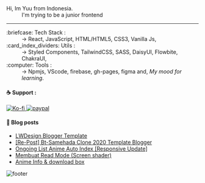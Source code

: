 <dl>
  <dt>Hi, Im Yuu from Indonesia.</dt>
  <dd>I'm trying to be a junior frontend</dd>
</dl>

---

<dl>
  <dt>:briefcase: Tech Stack :</dt>
  <dd>-> React, JavaScript, HTML/HTML5, CSS3, Vanilla Js,</dd>

  <dt>:card_index_dividers: Utils :</dt>
  <dd>-> Styled Components, TailwindCSS, SASS, DaisyUI, Flowbite, ChakraUI,</dd>
  
  <dt>:computer: Tools :</dt>
  <dd>-> Npmjs, VScode, firebase, gh-pages, figma and, <em>My mood for learning</em>.</dd>
</dl>


#### :coffee: Support :

<a href="https://ko-fi.com/idyuu">
  <img src="https://img.shields.io/badge/Ko--fi-F16061?style=for-the-badge&logo=ko-fi&logoColor=white" alt="Ko-fi"/>
</a>

<a href="https://www.paypal.com/paypalme/arleth98">
  <img src="https://img.shields.io/badge/PayPal-00457C?style=for-the-badge&logo=paypal&logoColor=white" alt="paypal"/>
</a>

#### :closed_book: Blog posts
<!-- BLOG-POST-LIST:START -->
- [LWDesign Blogger Template](https://arlethdesign.blogspot.com/2020/09/lwdesign-blogger-template.html)
- [[Re-Post] Bt-Samehada Clone 2020 Template Blogger](https://arlethdesign.blogspot.com/2020/02/template-blogger-samehada-clone-2020.html)
- [Ongoing List Anime Auto Index [Responsive Update]](https://arlethdesign.blogspot.com/2017/10/ongoing-list-anime-auto-index.html)
- [Membuat Read Mode &lpar;Screen shader&rpar;](https://arlethdesign.blogspot.com/2020/06/membuat-read-mode-screen-shader.html)
- [Anime Info &amp; download box](https://arlethdesign.blogspot.com/2020/06/anime-info-download-box.html)
<!-- BLOG-POST-LIST:END -->

![footer](https://capsule-render.vercel.app/api?type=waving&color=auto&height=150&section=footer&text=Id-Yuu&fontSize=20&fontAlignY=60&fontAlign=90)
